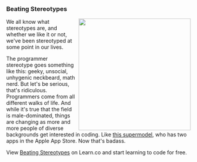 

### Beating Stereotypes
<img src="https://s3.amazonaws.com/after-school-assets/programmer.jpg" width="300px" align="right" hspace="10"> We all know what stereotypes are, and whether we like it or not, we've been stereotyped at some point in our lives.

The programmer stereotype goes something like this: geeky, unsocial, unhygenic neckbeard, math nerd. But let's be serious, that's ridiculous. Programmers come from all different walks of life. And while it's true that the field is male-dominated, things are changing as more and more people of diverse backgrounds get interested in coding. Like [this supermodel](http://www.cnn.com/2014/01/20/tech/web/lyndsey-scott-model-coder/), who has two apps in the Apple App Store. Now that's badass.

<p data-visibility='hidden'>View <a href='https://learn.co/lessons/hs-ruby4-keeping-it-real' title='Beating Stereotypes'>Beating Stereotypes</a> on Learn.co and start learning to code for free.</p>
